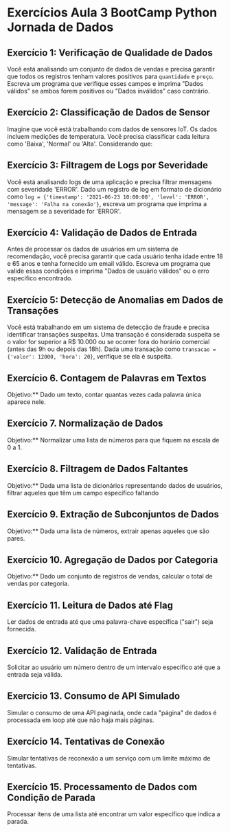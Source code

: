 # Exercícios Aula 3 BootCamp Python Jornada de Dados

## Exercício 1: Verificação de Qualidade de Dados
 Você está analisando um conjunto de dados de vendas e precisa garantir 
 que todos os registros tenham valores positivos para `quantidade` e `preço`. 
 Escreva um programa que verifique esses campos e imprima "Dados válidos" se ambos 
 forem positivos ou "Dados inválidos" caso contrário.

## Exercício 2: Classificação de Dados de Sensor
 Imagine que você está trabalhando com dados de sensores IoT. 
 Os dados incluem medições de temperatura. Você precisa classificar cada leitura 
 como 'Baixa', 'Normal' ou 'Alta'. Considerando que:

## Exercício 3: Filtragem de Logs por Severidade
 Você está analisando logs de uma aplicação e precisa filtrar mensagens 
 com severidade 'ERROR'. Dado um registro de log em formato de dicionário 
 como `log = {'timestamp': '2021-06-23 10:00:00', 'level': 'ERROR', 'message': 'Falha na conexão'}`, 
 escreva um programa que imprima a mensagem se a severidade for 'ERROR'.

## Exercício 4: Validação de Dados de Entrada
 Antes de processar os dados de usuários em um sistema de recomendação, 
 você precisa garantir que cada usuário tenha idade entre 18 e 65 anos e tenha 
 fornecido um email válido. Escreva um programa que valide essas condições 
 e imprima "Dados de usuário válidos" ou o erro específico encontrado.

## Exercício 5: Detecção de Anomalias em Dados de Transações
 Você está trabalhando em um sistema de detecção de fraude e precisa identificar 
 transações suspeitas. Uma transação é considerada suspeita se o valor for superior 
 a R$ 10.000 ou se ocorrer fora do horário comercial (antes das 9h ou depois das 18h). 
 Dada uma transação como `transacao = {'valor': 12000, 'hora': 20}`, verifique se ela é suspeita.

## Exercício 6. Contagem de Palavras em Textos
 Objetivo:** Dado um texto, contar quantas vezes cada palavra única aparece nele.

## Exercício 7. Normalização de Dados
 Objetivo:** Normalizar uma lista de números para que fiquem na escala de 0 a 1.

## Exercício 8. Filtragem de Dados Faltantes
 Objetivo:** Dada uma lista de dicionários representando dados de usuários, filtrar aqueles que têm um campo específico faltando

## Exercício 9. Extração de Subconjuntos de Dados
 Objetivo:** Dada uma lista de números, extrair apenas aqueles que são pares.

## Exercício 10. Agregação de Dados por Categoria
 Objetivo:** Dado um conjunto de registros de vendas, calcular o total de vendas por categoria.

## Exercício 11. Leitura de Dados até Flag
 Ler dados de entrada até que uma palavra-chave específica ("sair") seja fornecida.

## Exercício 12. Validação de Entrada
 Solicitar ao usuário um número dentro de um intervalo específico até que a entrada seja válida.

## Exercício 13. Consumo de API Simulado
 Simular o consumo de uma API paginada, onde cada "página" de dados é processada em loop até que não haja mais páginas.

## Exercício 14. Tentativas de Conexão
 Simular tentativas de reconexão a um serviço com um limite máximo de tentativas.

## Exercício 15. Processamento de Dados com Condição de Parada
 Processar itens de uma lista até encontrar um valor específico que indica a parada.
